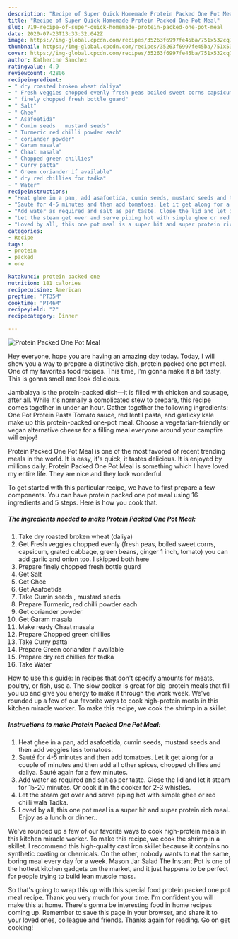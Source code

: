 ```yaml
---
description: "Recipe of Super Quick Homemade Protein Packed One Pot Meal"
title: "Recipe of Super Quick Homemade Protein Packed One Pot Meal"
slug: 719-recipe-of-super-quick-homemade-protein-packed-one-pot-meal
date: 2020-07-23T13:33:32.042Z
image: https://img-global.cpcdn.com/recipes/35263f6997fe45ba/751x532cq70/protein-packed-one-pot-meal-recipe-main-photo.jpg
thumbnail: https://img-global.cpcdn.com/recipes/35263f6997fe45ba/751x532cq70/protein-packed-one-pot-meal-recipe-main-photo.jpg
cover: https://img-global.cpcdn.com/recipes/35263f6997fe45ba/751x532cq70/protein-packed-one-pot-meal-recipe-main-photo.jpg
author: Katherine Sanchez
ratingvalue: 4.9
reviewcount: 42806
recipeingredient:
- " dry roasted broken wheat daliya"
- " Fresh veggies chopped evenly fresh peas boiled sweet corns capsicum grated cabbage green beans ginger 1 inch tomato you can add garlic and onion too I skipped both here"
- " finely chopped fresh bottle guard"
- " Salt"
- " Ghee"
- " Asafoetida"
- " Cumin seeds   mustard seeds"
- " Turmeric red chilli powder each"
- " coriander powder"
- " Garam masala"
- " Chaat masala"
- " Chopped green chillies"
- " Curry patta"
- " Green coriander if available"
- " dry red chillies for tadka"
- " Water"
recipeinstructions:
- "Heat ghee in a pan, add asafoetida, cumin seeds, mustard seeds and then add veggies less tomatoes."
- "Sauté for 4-5 minutes and then add tomatoes. Let it get along for a couple of minutes and then add all other spices, chopped chillies and daliya. Sauté again for a few minutes."
- "Add water as required and salt as per taste. Close the lid and let it steam for 15-20 minutes. Or cook it in the cooker for 2-3 whistles."
- "Let the steam get over and serve piping hot with simple ghee or red chilli wala Tadka."
- "Loved by all, this one pot meal is a super hit and super protein rich meal. Enjoy as a lunch or dinner.."
categories:
- Recipe
tags:
- protein
- packed
- one

katakunci: protein packed one 
nutrition: 181 calories
recipecuisine: American
preptime: "PT35M"
cooktime: "PT46M"
recipeyield: "2"
recipecategory: Dinner

---
```



![Protein Packed One Pot Meal](https://img-global.cpcdn.com/recipes/35263f6997fe45ba/751x532cq70/protein-packed-one-pot-meal-recipe-main-photo.jpg)

Hey everyone, hope you are having an amazing day today. Today, I will show you a way to prepare a distinctive dish, protein packed one pot meal. One of my favorites food recipes. This time, I'm gonna make it a bit tasty. This is gonna smell and look delicious.

Jambalaya is the protein-packed dish—it is filled with chicken and sausage, after all. While it&#39;s normally a complicated stew to prepare, this recipe comes together in under an hour. Gather together the following ingredients: One Pot Protein Pasta Tomato sauce, red lentil pasta, and garlicky kale make up this protein-packed one-pot meal. Choose a vegetarian-friendly or vegan alternative cheese for a filling meal everyone around your campfire will enjoy!

Protein Packed One Pot Meal is one of the most favored of recent trending meals in the world. It is easy, it's quick, it tastes delicious. It is enjoyed by millions daily. Protein Packed One Pot Meal is something which I have loved my entire life. They are nice and they look wonderful.


To get started with this particular recipe, we have to first prepare a few components. You can have protein packed one pot meal using 16 ingredients and 5 steps. Here is how you cook that.

<!--inarticleads1-->

##### The ingredients needed to make Protein Packed One Pot Meal:

1. Take  dry roasted broken wheat (daliya)
1. Get  Fresh veggies chopped evenly (fresh peas, boiled sweet corns, capsicum, grated cabbage, green beans, ginger 1 inch, tomato) you can add garlic and onion too. I skipped both here
1. Prepare  finely chopped fresh bottle guard
1. Get  Salt
1. Get  Ghee
1. Get  Asafoetida
1. Take  Cumin seeds  , mustard seeds
1. Prepare  Turmeric, red chilli powder each
1. Get  coriander powder
1. Get  Garam masala
1. Make ready  Chaat masala
1. Prepare  Chopped green chillies
1. Take  Curry patta
1. Prepare  Green coriander if available
1. Prepare  dry red chillies for tadka
1. Take  Water


How to use this guide: In recipes that don&#39;t specify amounts for meats, poultry, or fish, use a. The slow cooker is great for big-protein meals that fill you up and give you energy to make it through the work week. We&#39;ve rounded up a few of our favorite ways to cook high-protein meals in this kitchen miracle worker. To make this recipe, we cook the shrimp in a skillet. 

<!--inarticleads2-->

##### Instructions to make Protein Packed One Pot Meal:

1. Heat ghee in a pan, add asafoetida, cumin seeds, mustard seeds and then add veggies less tomatoes.
1. Sauté for 4-5 minutes and then add tomatoes. Let it get along for a couple of minutes and then add all other spices, chopped chillies and daliya. Sauté again for a few minutes.
1. Add water as required and salt as per taste. Close the lid and let it steam for 15-20 minutes. Or cook it in the cooker for 2-3 whistles.
1. Let the steam get over and serve piping hot with simple ghee or red chilli wala Tadka.
1. Loved by all, this one pot meal is a super hit and super protein rich meal. Enjoy as a lunch or dinner..


We&#39;ve rounded up a few of our favorite ways to cook high-protein meals in this kitchen miracle worker. To make this recipe, we cook the shrimp in a skillet. I recommend this high-quality cast iron skillet because it contains no synthetic coating or chemicals. On the other, nobody wants to eat the same, boring meal every day for a week. Mason Jar Salad The Instant Pot is one of the hottest kitchen gadgets on the market, and it just happens to be perfect for people trying to build lean muscle mass. 

So that's going to wrap this up with this special food protein packed one pot meal recipe. Thank you very much for your time. I'm confident you will make this at home. There's gonna be interesting food in home recipes coming up. Remember to save this page in your browser, and share it to your loved ones, colleague and friends. Thanks again for reading. Go on get cooking!
